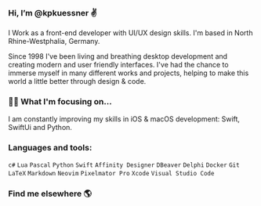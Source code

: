 ### Hi, I’m @kpkuessner ✌️ 

I Work as a front-end developer with UI/UX design skills. I'm based in North Rhine-Westphalia, Germany.

Since 1998 I've been living and breathing desktop development and creating modern and user friendly interfaces. 
I've had the chance to immerse myself in many different works and projects, helping to make this world a little 
better through design & code.

### 👨‍💻 What I'm focusing on...

I am constantly improving my skills in iOS & macOS development: Swift, SwiftUi and Python.<br />

### Languages and tools:

<code>c#</code>
<code>Lua</code>
<code>Pascal</code>
<code>Python</code>
<code>Swift</code>
<code>Affinity Designer</code>
<code>DBeaver</code>
<code>Delphi</code>
<code>Docker</code>
<code>Git</code>
<code>LaTeX</code>
<code>Markdown</code>
<code>Neovim</code>
<code>Pixelmator Pro</code>
<code>Xcode</code>
<code>Visual Studio Code</code>

### Find me elsewhere 🌎

<!---
kpkuessner/kpkuessner is a ✨ special ✨ repository because its `README.md` (this file) appears on your GitHub profile.
You can click the Preview link to take a look at your changes.
--->

